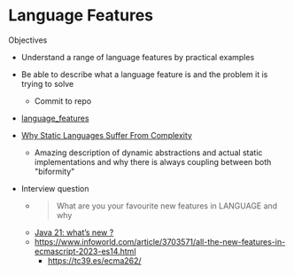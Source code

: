 Language Features
=================

Objectives
* Understand a range of language features by practical examples
* Be able to describe what a language feature is and the problem it is trying to solve
    * Commit to repo


* [language_features](https://github.com/calaldees/TeachProgramming/tree/master/teachprogramming/static/projects/language_features)

* [Why Static Languages Suffer From Complexity](https://hirrolot.github.io/posts/why-static-languages-suffer-from-complexity.html)
    * Amazing description of dynamic abstractions and actual static implementations and why there is always coupling between both "biformity"

* Interview question
    * > What are you your favourite new features in LANGUAGE and why
    * [Java 21: what’s new ?](https://www.loicmathieu.fr/wordpress/en/informatique/java-21-quoi-de-neuf/)
    * https://www.infoworld.com/article/3703571/all-the-new-features-in-ecmascript-2023-es14.html
        * https://tc39.es/ecma262/